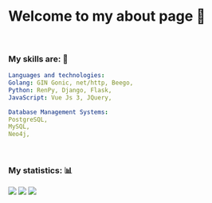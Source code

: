 # Welcome to my about page 🤠

<br>

### My skills are: 🧠

```yaml
Languages and technologies:
Golang: GIN Gonic, net/http, Beego,
Python: RenPy, Django, Flask,
JavaScript: Vue Js 3, JQuery,

Database Management Systems:
PostgreSQL,
MySQL,
Neo4j,

```

<br>

### My statistics: 📊

![](http://github-profile-summary-cards.vercel.app/api/cards/profile-details?username=Roupse&theme=github_dark)</div></center>
![](http://github-profile-summary-cards.vercel.app/api/cards/repos-per-language?username=Roupse&theme=github_dark) 
![](http://github-profile-summary-cards.vercel.app/api/cards/stats?username=Roupse&theme=github_dark)

<br>

